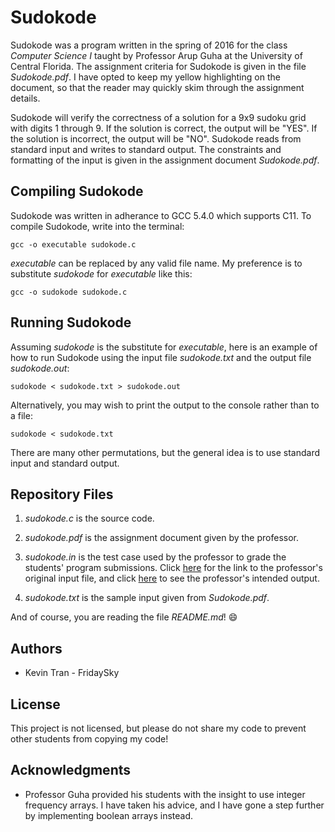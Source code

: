 # Sudokode
Sudokode was a program written in the spring of 2016 for the class *Computer Science I* taught by Professor Arup Guha at the University of Central Florida. The assignment criteria for Sudokode is given in the file *Sudokode.pdf*. I have opted to keep my yellow highlighting on the document, so that the reader may quickly skim through the assignment details.

Sudokode will verify the correctness of a solution for a 9x9 sudoku grid with digits 1 through 9. If the solution is correct, the output will be "YES". If the solution is incorrect, the output will be "NO". Sudokode reads from standard input and writes to standard output. The constraints and formatting of the input is given in the assignment document *Sudokode.pdf*.

## Compiling Sudokode
Sudokode was written in adherance to GCC 5.4.0 which supports C11. To compile Sudokode, write into the terminal:

`gcc -o executable sudokode.c`

*executable* can be replaced by any valid file name. My preference is to substitute *sudokode* for *executable* like this:

`gcc -o sudokode sudokode.c`

## Running Sudokode
Assuming *sudokode* is the substitute for *executable*, here is an example of how to run Sudokode using the input file *sudokode.txt* and the output file *sudokode.out*:

`sudokode < sudokode.txt > sudokode.out`

Alternatively, you may wish to print the output to the console rather than to a file:

`sudokode < sudokode.txt`

There are many other permutations, but the general idea is to use standard input and standard output.

## Repository Files
1. *sudokode.c* is the source code.

2. *sudokode.pdf* is the assignment document given by the professor.

3. *sudokode.in* is the test case used by the professor to grade the students' program submissions. Click [here](http://www.cs.ucf.edu/courses/cop3502/fall2015/programs/P1/sudokode.in) for the link to the professor's original input file, and click [here](http://www.cs.ucf.edu/courses/cop3502/fall2015/programs/P1/sudokode.out) to see the professor's intended output.

4. *sudokode.txt* is the sample input given from *Sudokode.pdf*.

And of course, you are reading the file *README.md*! :smile:

## Authors
* Kevin Tran - FridaySky

## License
This project is not licensed, but please do not share my code to prevent other students from copying my code!

## Acknowledgments
* Professor Guha provided his students with the insight to use integer frequency arrays. I have taken his advice, and I have gone a step further by implementing boolean arrays instead.
